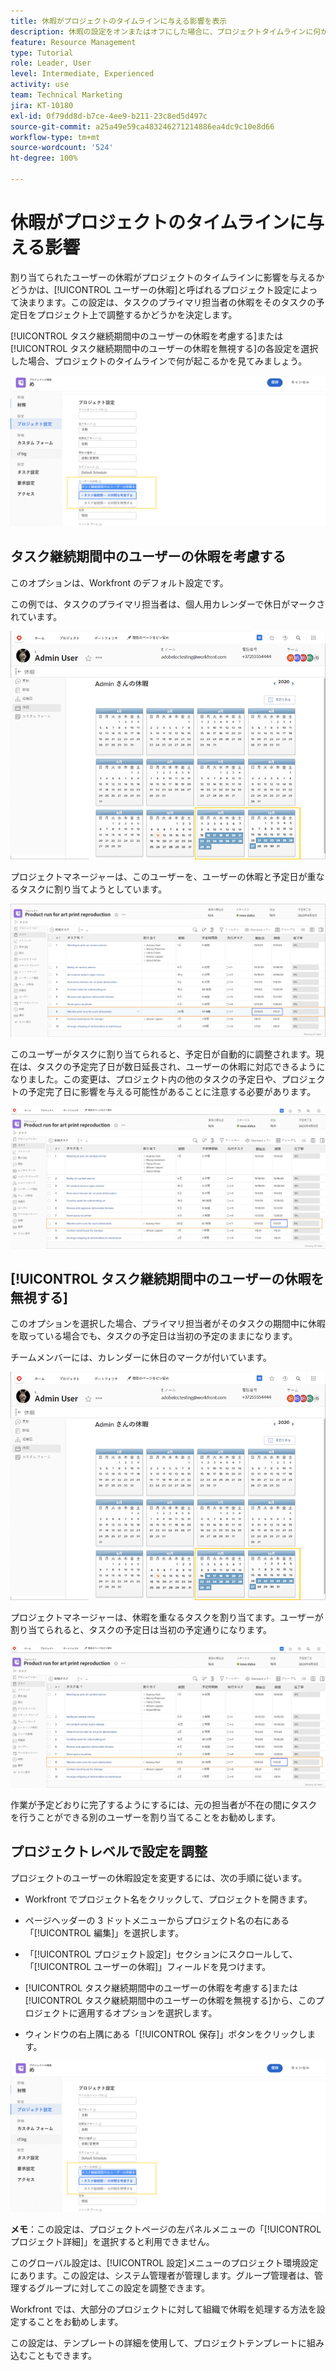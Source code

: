 ```yaml
---
title: 休暇がプロジェクトのタイムラインに与える影響を表示
description: 休暇の設定をオンまたはオフにした場合に、プロジェクトタイムラインに何が起こるかを確認します。
feature: Resource Management
type: Tutorial
role: Leader, User
level: Intermediate, Experienced
activity: use
team: Technical Marketing
jira: KT-10180
exl-id: 0f79dd8d-b7ce-4ee9-b211-23c8ed5d497c
source-git-commit: a25a49e59ca483246271214886ea4dc9c10e8d66
workflow-type: tm+mt
source-wordcount: '524'
ht-degree: 100%

---
```


# 休暇がプロジェクトのタイムラインに与える影響

割り当てられたユーザーの休暇がプロジェクトのタイムラインに影響を与えるかどうかは、[!UICONTROL ユーザーの休暇]と呼ばれるプロジェクト設定によって決まります。この設定は、タスクのプライマリ担当者の休暇をそのタスクの予定日をプロジェクト上で調整するかどうかを決定します。

[!UICONTROL タスク継続期間中のユーザーの休暇を考慮する]または[!UICONTROL タスク継続期間中のユーザーの休暇を無視する]の各設定を選択した場合、プロジェクトのタイムラインで何が起こるかを見てみましょう。

![ユーザーの休暇設定](assets/toapt_01.png)

## タスク継続期間中のユーザーの休暇を考慮する

このオプションは、Workfront のデフォルト設定です。

この例では、タスクのプライマリ担当者は、個人用カレンダーで休日がマークされています。

![個人用カレンダー](assets/toapt_02.png)

プロジェクトマネージャーは、このユーザーを、ユーザーの休暇と予定日が重なるタスクに割り当てようとしています。

![日付付きプロジェクトタスク](assets/toapt_03.png)

このユーザーがタスクに割り当てられると、予定日が自動的に調整されます。現在は、タスクの予定完了日が数日延長され、ユーザーの休暇に対応できるようになりました。この変更は、プロジェクト内の他のタスクの予定日や、プロジェクトの予定完了日に影響を与える可能性があることに注意する必要があります。

![期限日付きプロジェクトタスク](assets/toapt_04.png)

## [!UICONTROL タスク継続期間中のユーザーの休暇を無視する]

このオプションを選択した場合、プライマリ担当者がそのタスクの期間中に休暇を取っている場合でも、タスクの予定日は当初の予定のままになります。

チームメンバーには、カレンダーに休日のマークが付いています。

![休暇がマークされた PTO カレンダー](assets/toapt_05.png)

プロジェクトマネージャーは、休暇を重なるタスクを割り当てます。ユーザーが割り当てられると、タスクの予定日は当初の予定通りになります。

![プロジェクトタスクの日付を調整](assets/toapt_06.png)

作業が予定どおりに完了するようにするには、元の担当者が不在の間にタスクを行うことができる別のユーザーを割り当てることをお勧めします。

## プロジェクトレベルで設定を調整

プロジェクトのユーザーの休暇設定を変更するには、次の手順に従います。

* Workfront でプロジェクト名をクリックして、プロジェクトを開きます。

* ページヘッダーの 3 ドットメニューからプロジェクト名の右にある「[!UICONTROL 編集]」を選択します。

* 「[!UICONTROL プロジェクト設定]」セクションにスクロールして、「[!UICONTROL ユーザーの休暇]」フィールドを見つけます。

* [!UICONTROL タスク継続期間中のユーザーの休暇を考慮する]または[!UICONTROL タスク継続期間中のユーザーの休暇を無視する]から、このプロジェクトに適用するオプションを選択します。

* ウィンドウの右上隅にある「[!UICONTROL 保存]」ボタンをクリックします。

![タスク継続期間中のユーザーの休暇を考慮する](assets/toapt_07.png)


**メモ**：この設定は、プロジェクトページの左パネルメニューの「[!UICONTROL プロジェクト詳細]」を選択すると利用できません。

このグローバル設定は、[!UICONTROL 設定]メニューのプロジェクト環境設定にあります。この設定は、システム管理者が管理します。グループ管理者は、管理するグループに対してこの設定を調整できます。

Workfront では、大部分のプロジェクトに対して組織で休暇を処理する方法を設定することをお勧めします。

この設定は、テンプレートの詳細を使用して、プロジェクトテンプレートに組み込むこともできます。
